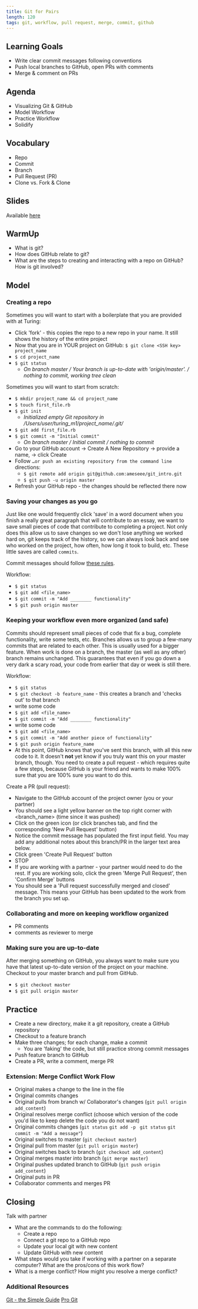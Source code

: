 ```yaml
---
title: Git for Pairs
length: 120
tags: git, workflow, pull request, merge, commit, github
---
```


## Learning Goals

* Write clear commit messages following conventions
* Push local branches to GitHub, open PRs with comments
* Merge & comment on PRs

## Agenda

- Visualizing Git & GitHub
- Model Workflow
- Practice Workflow
- Solidify

## Vocabulary
* Repo
* Commit
* Branch
* Pull Request (PR)
* Clone vs. Fork & Clone

## Slides

Available [here](../slides/git_for_pairs)

## WarmUp

* What is git?
* How does GitHub relate to git?
* What are the steps to creating and interacting with a repo on GitHub? How is git involved?

## Model

### Creating a repo

Sometimes you will want to start with a boilerplate that you are provided with at Turing:
  - Click 'fork' - this copies the repo to a new repo in your name. It still shows the history of the entire project
  - Now that you are in YOUR project on GitHub: `$ git clone <SSH key> project_name`
  - `$ cd project_name`
  - `$ git status`
    - _On branch master / Your branch is up-to-date with 'origin/master'. / nothing to commit, working tree clean_


Sometimes you will want to start from scratch:
  - `$ mkdir project_name && cd project_name`
  - `$ touch first_file.rb`
  - `$ git init`
    - _Initialized empty Git repository in /Users/user/turing_m1/project_name/.git/_
  - `$ git add first_file.rb`
  - `$ git commit -m "Initial commit"`
    - _On branch master / Initial commit / nothing to commit_
  - Go to your GitHub account -> Create A New Repository -> provide a name, -> click Create
  - Follow `…or push an existing repository from the command line` directions:
    - `$ git remote add origin git@github.com:ameseee/git_intro.git`
    - `$ git push -u origin master`
  - Refresh your GitHub repo - the changes should be reflected there now


### Saving your changes as you go

Just like one would frequently click 'save' in a word document when you finish a really great paragraph that will contribute to an essay, we want to save small pieces of code that contribute to completing a project. Not only does this allow us to save changes so we don't lose anything we worked hard on, git keeps track of the history, so we can always look back and see who worked on the project, how often, how long it took to build, etc. These little saves are called `commits`.

Commit messages should follow [these rules](https://chris.beams.io/posts/git-commit/#seven-rules).

Workflow:
- `$ git status`
- `$ git add <file_name>`
- `$ git commit -m "Add ________ functionality"`
- `$ git push origin master`


### Keeping your workflow even more organized (and safe)

Commits should represent small pieces of code that fix a bug, complete functionality, write some tests, etc. Branches allows us to group a few-many commits that are related to each other. This is usually used for a bigger feature. When work is done on a branch, the master (as well as any other) branch remains unchanged. This guarantees that even if you go down a very dark a scary road, your code from earlier that day or week is still there.

Workflow:
- `$ git status`
- `$ git checkout -b feature_name`  - this creates a branch and 'checks out' to that branch
- write some code
- `$ git add <file_name>`
- `$ git commit -m "Add ________ functionality"`
- write some code
- `$ git add <file_name>`
- `$ git commit -m "Add another piece of functionality"`
- `$ git push origin feature_name`
- At this point, GitHub knows that you've sent this branch, with all this new code to it. It doesn't **not** yet know if you truly want this on your master branch, though. You need to create a pull request - which requires quite a few steps, because GitHub is your friend and wants to make 100% sure that you are 100% sure you want to do this.

Create a PR (pull request):
- Navigate to the GitHub account of the project owner (you or your partner)
- You should see a light yellow banner on the top right corner with <branch_name> (time since it was pushed)
- Click on the green icon (or click branches tab, and find the corresponding 'New Pull Request' button)
- Notice the commit message has populated the first input field. You may add any additional notes about this branch/PR in the larger text area below.
- Click green 'Create Pull Request' button
- STOP
- If you are working with a partner - your partner would need to do the rest. If you are working solo, click the green 'Merge Pull Request', then 'Confirm Merge' buttons
- You should see a 'Pull request successfully merged and closed' message. This means your GitHub has been updated to the work from the branch you set up.


### Collaborating and more on keeping workflow organized

- PR comments
- comments as reviewer to merge


### Making sure you are up-to-date
After merging something on GitHub, you always want to make sure you have that latest up-to-date version of the project on your machine. Checkout to your master branch and pull from GitHub.
- `$ git checkout master`
- `$ git pull origin master`


## Practice
- Create a new directory, make it a git repository, create a GitHub repository
- Checkout to a feature branch
- Make three changes; for each change, make a commit
  - You are 'faking' the code, but still practice strong commit messages
- Push feature branch to GitHub
- Create a PR, write a comment, merge PR


### Extension: Merge Conflict Work Flow

* Original makes a change to the line in the file
* Original commits changes
* Original pulls from branch w/ Collaborator's changes
  (`git pull origin add_content`)
* Original resolves merge conflict
  (choose which version of the code you'd like to keep
   delete the code you do not want)
* Original commits changes
  (`git status`
   `git add -p`
   ` git status`
   `git commit -m "Add a message"`)
* Original switches to master (`git checkout master`)
* Original pull from master (`git pull origin master`)
* Original switches back to branch (`git checkout add_content`)
* Original merges master into branch (`git merge master`)
* Original pushes updated branch to GitHub
  (`git push origin add_content`)
* Original puts in PR
* Collaborator comments and merges PR

## Closing

Talk with partner
* What are the commands to do the following:
   - Create a repo
   - Connect a git repo to a GitHub repo
   - Update your local git with new content
   - Update GitHub with new content
* What steps would you take if working with a partner on a separate computer? What are the pros/cons of this work flow?
* What is a merge conflict? How might you resolve a merge conflict?

### Additional Resources

[Git - the Simple Guide](http://rogerdudler.github.io/git-guide/)
[Pro Git](https://git-scm.com/book/en/v2)
